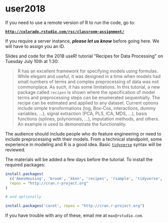 # user2018

If you need to use a remote version of R to run the code, go to:

[**`http://colorado.rstudio.com/rsc/classroom-assignment/`**](http://colorado.rstudio.com/rsc/classroom-assignment/)

If you require a server instance, ***please let us know*** before going here. We will have to assign you an ID. 



Slides and code for the 2018 useR! tutorial "Recipes for Data Processing" on Tuesday July 10th at 1:30:

> R has an excellent framework for specifying models using formulas. While elegant and useful, it was designed in a time when models had small numbers of terms and complex preprocessing of data was not commonplace. As such, it has some limitations. In this tutorial, a new package called `recipes` is shown where the specification of model terms and preprocessing steps can be enumerated sequentially. The recipe can be estimated and applied to any dataset. Current options include simple transformations (log, Box-Cox, interactions, dummy variables, ...), signal extraction (PCA, PLS, ICA, MDS, ...), basis functions (splines, polynomials, ...), imputation methods, and others. An example is used to demonstrate the functionality.

The audience should include people who do feature engineering or need to include preprocessing with their models. From a technical standpoint, some experience in modeling and R is a good idea. Basic [`tidyverse`](https://www.tidyverse.org) syntax will be reviewed. 

The materials will be added a few days before the tutorial. To install the required packages:

```r
install.packages(
  c('AmesHousing', 'broom', 'kknn', 'recipes', 'rsample', 'tidyverse', 'yardstick'), 
  repos = "http://cran.r-project.org"
)

# and optionally

install.packages('caret', repos = "http://cran.r-project.org")
```

If you have trouble with any of these, email me at `max@rstudio.com`. 
